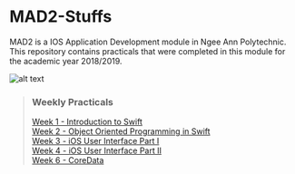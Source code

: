 # MAD2-Stuffs
MAD2 is a IOS Application Development module in Ngee Ann Polytechnic. This repository contains practicals that were completed in this module for the academic year 2018/2019.  

![alt text](https://developer.apple.com/assets/elements/icons/xcode6/Xcode6-128x128_2x.png "XCode")
> ### Weekly Practicals
>[Week 1 - Introduction to Swift](https://github.com/ktzy0305/MAD2-Stuffs/tree/master/Week%201)  
[Week 2 - Object Oriented Programming in Swift](https://github.com/ktzy0305/MAD2-Stuffs/tree/master/Week%202)  
[Week 3 - iOS User Interface Part I](https://github.com/ktzy0305/MAD2-Stuffs/tree/master/Week%203)  
[Week 4 - iOS User Interface Part II](https://github.com/ktzy0305/MAD2-Stuffs/tree/master/Week%204)  
[Week 6 - CoreData](https://github.com/ktzy0305/MAD2-Stuffs/tree/master/Week%206)
